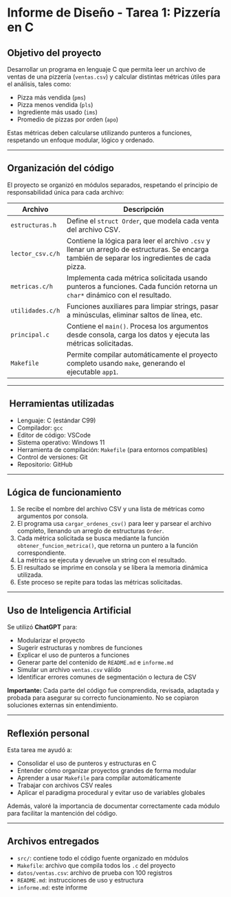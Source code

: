 #  Informe de Diseño - Tarea 1: Pizzería en C

##  Objetivo del proyecto

Desarrollar un programa en lenguaje C que permita leer un archivo de ventas de una pizzería (`ventas.csv`) y calcular distintas métricas útiles para el análisis, tales como:

- Pizza más vendida (`pms`)
- Pizza menos vendida (`pls`)
- Ingrediente más usado (`ims`)
- Promedio de pizzas por orden (`apo`)

Estas métricas deben calcularse utilizando punteros a funciones, respetando un enfoque modular, lógico y ordenado.

---

##  Organización del código

El proyecto se organizó en módulos separados, respetando el principio de responsabilidad única para cada archivo:

| Archivo | Descripción |
|--------|-------------|
| `estructuras.h` | Define el `struct Order`, que modela cada venta del archivo CSV. |
| `lector_csv.c/h` | Contiene la lógica para leer el archivo `.csv` y llenar un arreglo de estructuras. Se encarga también de separar los ingredientes de cada pizza. |
| `metricas.c/h` | Implementa cada métrica solicitada usando punteros a funciones. Cada función retorna un `char*` dinámico con el resultado. |
| `utilidades.c/h` | Funciones auxiliares para limpiar strings, pasar a minúsculas, eliminar saltos de línea, etc. |
| `principal.c` | Contiene el `main()`. Procesa los argumentos desde consola, carga los datos y ejecuta las métricas solicitadas. |
| `Makefile` | Permite compilar automáticamente el proyecto completo usando `make`, generando el ejecutable `app1`. |

---

## ️ Herramientas utilizadas

- Lenguaje: C (estándar C99)
- Compilador: `gcc`
- Editor de código: VSCode
- Sistema operativo: Windows 11
- Herramienta de compilación: `Makefile` (para entornos compatibles)
- Control de versiones: Git
- Repositorio: GitHub

---

##  Lógica de funcionamiento

1. Se recibe el nombre del archivo CSV y una lista de métricas como argumentos por consola.
2. El programa usa `cargar_ordenes_csv()` para leer y parsear el archivo completo, llenando un arreglo de estructuras `Order`.
3. Cada métrica solicitada se busca mediante la función `obtener_funcion_metrica()`, que retorna un puntero a la función correspondiente.
4. La métrica se ejecuta y devuelve un string con el resultado.
5. El resultado se imprime en consola y se libera la memoria dinámica utilizada.
6. Este proceso se repite para todas las métricas solicitadas.

---

##  Uso de Inteligencia Artificial

Se utilizó **ChatGPT** para:

- Modularizar el proyecto
- Sugerir estructuras y nombres de funciones
- Explicar el uso de punteros a funciones
- Generar parte del contenido de `README.md` e `informe.md`
- Simular un archivo `ventas.csv` válido
- Identificar errores comunes de segmentación o lectura de CSV

**Importante:** Cada parte del código fue comprendida, revisada, adaptada y probada para asegurar su correcto funcionamiento. No se copiaron soluciones externas sin entendimiento.

---

##  Reflexión personal

Esta tarea me ayudó a:

- Consolidar el uso de punteros y estructuras en C
- Entender cómo organizar proyectos grandes de forma modular
- Aprender a usar `Makefile` para compilar automáticamente
- Trabajar con archivos CSV reales
- Aplicar el paradigma procedural y evitar uso de variables globales

Además, valoré la importancia de documentar correctamente cada módulo para facilitar la mantención del código.

---

##  Archivos entregados

- `src/`: contiene todo el código fuente organizado en módulos
- `Makefile`: archivo que compila todos los `.c` del proyecto
- `datos/ventas.csv`: archivo de prueba con 100 registros
- `README.md`: instrucciones de uso y estructura
- `informe.md`: este informe

